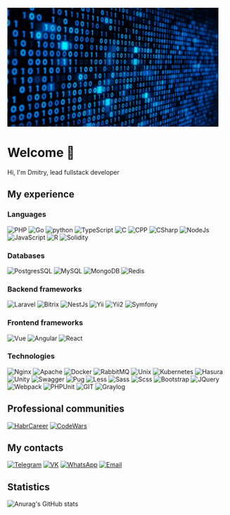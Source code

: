 ![Header](https://raw.githubusercontent.com/Brotiger/Brotiger/main/assets/header.gif)
# Welcome 👋
Hi, I'm Dmitry, lead fullstack developer

## My experience
### Languages
![PHP](https://img.shields.io/badge/PHP-1437AD?style=for-the-badge&logo=php&logoColor=FFFFFF)
![Go](https://img.shields.io/badge/go-4A5ED7?style=for-the-badge&logo=go&logoColor=FFFFFF)
![python](https://img.shields.io/badge/python-0969A2?style=for-the-badge&logo=python&logoColor=FFFFFF)
![TypeScript](https://img.shields.io/badge/TypeScript-007ACC?style=for-the-badge&logo=typescript&logoColor=FFFFFF)
![C](https://img.shields.io/badge/C-4869D6?style=for-the-badge&logo=c&logoColor=FFFFFF)
![CPP](https://img.shields.io/badge/C++-600CAC?style=for-the-badge)
![CSharp](https://img.shields.io/badge/CSharp-8106A9?style=for-the-badge&logo=csharp&logoColor=FFFFFF)
![NodeJs](https://img.shields.io/badge/Node.js-43853D?style=for-the-badge&logo=node.js&logoColor=FFFFFF)
![JavaScript](https://img.shields.io/badge/JavaScript-FFFF00?style=for-the-badge&logo=JavaScript&logoColor=000000)
![R](https://img.shields.io/badge/R-6B6B6B?style=for-the-badge&logo=r&logoColor=FFFFFF)
![Solidity](https://img.shields.io/badge/Solidity-000000?style=for-the-badge&logo=solidity&logoColor=FFFFFF)

### Databases
![PostgresSQL](https://img.shields.io/badge/Postgresql-%23316192?style=for-the-badge&logo=postgresql&logoColor=FFFFFF)
![MySQL](https://img.shields.io/badge/MySQL-003545?style=for-the-badge&logo=mysql&logoColor=white)
![MongoDB](https://img.shields.io/badge/MongoDB-%234ea94b?style=for-the-badge&logo=mongodb&logoColor=FFFFFF)
![Redis](https://img.shields.io/badge/Redis-%23DD0031?style=for-the-badge&logo=redis&logoColor=white)

### Backend frameworks
![Laravel](https://img.shields.io/badge/Laravel-D6D6D6?style=for-the-badge&logo=laravel&logoColor=%23E0234E)
![Bitrix](https://img.shields.io/badge/Bitrix-437DD4?style=for-the-badge)
![NestJs](https://img.shields.io/badge/NestJs-%23E0234E?style=for-the-badge&logo=nestjs&logoColor=FFFFFF)
![Yii](https://img.shields.io/badge/Yii-FF7400?style=for-the-badge)
![Yii2](https://img.shields.io/badge/Yii2-FF9200?style=for-the-badge)
![Symfony](https://img.shields.io/badge/Symfony-000000?style=for-the-badge&logo=symfony&logoColor=FFFFFF)

### Frontend frameworks
![Vue](https://img.shields.io/badge/Vue-78E700?style=for-the-badge)
![Angular](https://img.shields.io/badge/Angular-%23E0234E?style=for-the-badge&logo=angular&logoColor=FFFFFF)
![React](https://img.shields.io/badge/React-000000?style=for-the-badge&logo=react&logoColor=FFFFFF)

### Technologies
![Nginx](https://img.shields.io/badge/Nginx-43853D?style=for-the-badge&logo=nginx&logoColor=FFFFFF)
![Apache](https://img.shields.io/badge/Apache-CB0077?style=for-the-badge&logo=apache&logoColor=FFFFFF)
![Docker](https://img.shields.io/badge/Docker-2A17B1?style=for-the-badge&logo=docker&logoColor=FFFFFF)
![RabbitMQ](https://img.shields.io/badge/RabbitMQ-%23E0234E?style=for-the-badge&logo=rabbitmq&logoColor=FFFFFF)
![Unix](https://img.shields.io/badge/Unix-FFFF00?style=for-the-badge&logo=linux&logoColor=000000)
![Kubernetes](https://img.shields.io/badge/Kubernetes-007ACC?style=for-the-badge&logo=kubernetes&logoColor=FFFFFF)
![Hasura](https://img.shields.io/badge/Hasura-%23316192?style=for-the-badge&logo=hasura&logoColor=FFFFFF)
![Unity](https://img.shields.io/badge/Unity-000000?style=for-the-badge&logo=unity&logoColor=FFFFFF)
![Swagger](https://img.shields.io/badge/Swagger-%234ea94b?style=for-the-badge&logo=swagger&logoColor=FFFFFF)
![Pug](https://img.shields.io/badge/Pug-FFC600?style=for-the-badge&logo=pug&logoColor=FFFFFF)
![Less](https://img.shields.io/badge/Less-4A5ED7?style=for-the-badge&logo=less&logoColor=FFFFFF)
![Sass](https://img.shields.io/badge/Sass-B70094?style=for-the-badge&logo=sass&logoColor=FFFFFF)
![Scss](https://img.shields.io/badge/Scss-600CAC?style=for-the-badge)
![Bootstrap](https://img.shields.io/badge/Bootstrap-8506A9?style=for-the-badge&logo=bootstrap&logoColor=FFFFFF)
![JQuery](https://img.shields.io/badge/JQuery-%23316192?style=for-the-badge&logo=jquery&logoColor=FFFFFF)
![Webpack](https://img.shields.io/badge/Webpack-4286D3?style=for-the-badge&logo=webpack&logoColor=FFFFFF)
![PHPUnit](https://img.shields.io/badge/PHPUnit-4869D6?style=for-the-badge)
![GIT](https://img.shields.io/badge/GIT-%23DD0031?style=for-the-badge&logo=git&logoColor=FFFFFF)
![Graylog](https://img.shields.io/badge/Graylog-6B6B6B?style=for-the-badge&logo=graylog&logoColor=FFFFFF)

## Professional communities
[![HabrCareer](https://img.shields.io/badge/HabrCareer-4286D3?style=for-the-badge&logo=habr&logoColor=FFFFFF)](https://career.habr.com/brotiger63)
[![CodeWars](https://img.shields.io/badge/CodeWars-%23DD0031?style=for-the-badge&logo=codewars&logoColor=FFFFFF)](https://www.codewars.com/users/Brotiger63)

## My contacts
[![Telegram](https://img.shields.io/badge/Telegram-4286D3?style=for-the-badge&logo=telegram&logoColor=FFFFFF)](https://t.me/brotiger63)
[![VK](https://img.shields.io/badge/VK-4869D6?style=for-the-badge&logo=vk&logoColor=FFFFFF)](https://vk.com/brotiger63)
[![WhatsApp](https://img.shields.io/badge/WhatsApp-%234ea94b?style=for-the-badge&logo=whatsapp&logoColor=FFFFFF)](https://wa.me/79370705198)
[![Email](https://img.shields.io/badge/Email-FFFF00?style=for-the-badge)](mailto:dimka@bdima.ru)

## Statistics
![Anurag's GitHub stats](https://github-readme-stats.vercel.app/api?username=brotiger&count_private=true&show_icons=true)